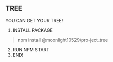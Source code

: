 ## TREE

YOU CAN GET YOUR TREE!


1. INSTALL PACKAGE

> npm install @moonlight10529/pro-ject_tree

2. RUN NPM START
3. END!
